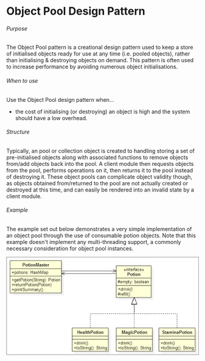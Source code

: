 Object Pool Design Pattern
===

###### Purpose

The Object Pool pattern is a creational design pattern used to keep a store of initialised objects ready for use at any time (i.e. pooled objects), rather than initialising & destroying objects on demand. This pattern is often used to increase performance by avoiding numerous object initialisations.

###### When to use

Use the Object Pool design pattern when...

+ the cost of initialising (or destroying) an object is high and the system should have a low overhead.

###### Structure

Typically, an pool or collection object is created to handling storing a set of pre-initialised objects along with associated functions to remove objects from/add objects back into the pool. A client module then requests objects from the pool, performs operations on it, then returns it to the pool instead of destroying it. These object pools can complicate object validity though, as objects obtained from/returned to the pool are not actually created or destroyed at this time, and can easily be rendered into an invalid state by a client module.

###### Example

The example set out below demonstrates a very simple implementation of an object pool through the use of consumable potion objects. Note that this example doesn't implement any multi-threading support, a commonly necessary consideration for object pool instances.

<p align="center">
	<img style="border: 1px solid grey;" src="https://raw.githubusercontent.com/CaptainHillman/Liopleurodon/develop/design_patterns/diagram_object_pool.jpg"/>
</p>